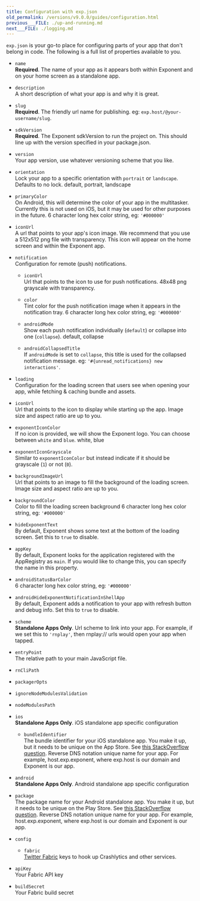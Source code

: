 ```yaml
---
title: Configuration with exp.json
old_permalink: /versions/v9.0.0/guides/configuration.html
previous___FILE: ./up-and-running.md
next___FILE: ./logging.md
---
```


`exp.json` is your go-to place for configuring parts of your app that don't belong in code. The following is a full list of properties available to you.

- `name`  
  **Required**. The name of your app as it appears both within Exponent and on your home screen as a standalone app.

- `description`  
  A short description of what your app is and why it is great.

- `slug`  
  **Required**. The friendly url name for publishing. eg: `exp.host/@your-username/slug`.

- `sdkVersion`  
  **Required**. The Exponent sdkVersion to run the project on. This should line up with the version specified in your package.json.

- `version`  
  Your app version, use whatever versioning scheme that you like.

- `orientation`  
  Lock your app to a specific orientation with `portrait` or `landscape`. Defaults to no lock. default, portrait, landscape

- `primaryColor`  
  On Android, this will determine the color of your app in the multitasker. Currently this is not used on iOS, but it may be used for other purposes in the future. 6 character long hex color string, eg: `'#000000'`

- `iconUrl`  
  A url that points to your app's icon image. We recommend that you use a 512x512 png file with transparency. This icon will appear on the home screen and within the Exponent app.

- `notification`  
  Configuration for remote (push) notifications.

  - `iconUrl`  
    Url that points to the icon to use for push notifications. 48x48 png grayscale with transparency.
 
  - `color`  
    Tint color for the push notification image when it appears in the notification tray. 6 character long hex color string, eg: `'#000000'`
 
  - `androidMode`  
    Show each push notification individually (`default`) or collapse into one (`collapse`). default, collapse
 
  - `androidCollapsedTitle`  
    If `androidMode` is set to `collapse`, this title is used for the collapsed notification message. eg: `'#{unread_notifications} new interactions'`.

- `loading`  
  Configuration for the loading screen that users see when opening your app, while fetching & caching bundle and assets.

 - `iconUrl`  
   Url that points to the icon to display while starting up the app. Image size and aspect ratio are up to you.

 - `exponentIconColor`  
   If no icon is provided, we will show the Exponent logo. You can choose between `white` and `blue`. white, blue

 - `exponentIconGrayscale`  
   Similar to `exponentIconColor` but instead indicate if it should be grayscale (`1`) or not (`0`).

 - `backgroundImageUrl`  
   Url that points to an image to fill the background of the loading screen. Image size and aspect ratio are up to you.

 - `backgroundColor`  
   Color to fill the loading screen background 6 character long hex color string, eg: `'#000000'`

 - `hideExponentText`  
   By default, Exponent shows some text at the bottom of the loading screen. Set this to `true` to disable.

- `appKey`  
  By default, Exponent looks for the application registered with the AppRegistry as `main`. If you would like to change this, you can specify the name in this property.

- `androidStatusBarColor`  
  6 character long hex color string, eg: `'#000000'`

- `androidHideExponentNotificationInShellApp`  
  By default, Exponent adds a notification to your app with refresh button and debug info. Set this to `true` to disable.

- `scheme`  
  **Standalone Apps Only**. Url scheme to link into your app. For example, if we set this to `'rnplay'`, then rnplay:// urls would open your app when tapped.

- `entryPoint`  
  The relative path to your main JavaScript file.

- `rnCliPath`  

- `packagerOpts`  

- `ignoreNodeModulesValidation`  

- `nodeModulesPath`  

- `ios`  
  **Standalone Apps Only**. iOS standalone app specific configuration

  - `bundleIdentifier`  
    The bundle identifier for your iOS standalone app. You make it up, but it needs to be unique on the App Store. See [this StackOverflow question](http://stackoverflow.com/questions/11347470/what-does-bundle-identifier-mean-in-the-ios-project). Reverse DNS notation unique name for your app. For example, host.exp.exponent, where exp.host is our domain and Exponent is our app.

- `android`  
  **Standalone Apps Only**. Android standalone app specific configuration

- `package`  
  The package name for your Android standalone app. You make it up, but it needs to be unique on the Play Store. See [this StackOverflow question](http://stackoverflow.com/questions/6273892/android-package-name-convention). Reverse DNS notation unique name for your app. For example, host.exp.exponent, where exp.host is our domain and Exponent is our app.

- `config`  
  - `fabric`  
  [Twitter Fabric](https://get.fabric.io/) keys to hook up Crashlytics and other services.

 - `apiKey`  
   Your Fabric API key

 - `buildSecret`  
   Your Fabric build secret
